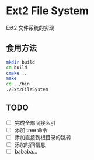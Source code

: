 # Ext2 File System

Ext2 文件系统的实现

## 食用方法

```bash
mkdir build
cd build
cmake ..
make
cd ../bin
./Ext2FileSystem
```

## TODO

- [ ] 完成全部间接索引
- [ ] 添加 tree 命令
- [ ] 添加直接到根目录的跳转
- [ ] 添加时间信息
- [ ] bababa...
